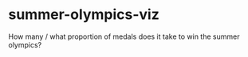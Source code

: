 # summer-olympics-viz
How many / what proportion of medals does it take to win the summer olympics?
